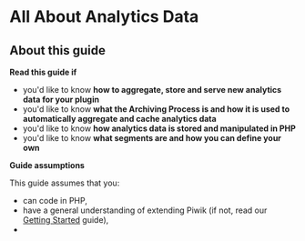 # All About Analytics Data

<!-- Meta (to be deleted)
Purpose:
- describe the archiving process & how it is started,
- what 'archive data' is and how it is stored (how DataTables are stored)
- how analytics data is calculated (aggregated)
- how analytics data is queried, what data structures are used to store analytics data (DataTable, DataTable/Map)
- analytics parameters (site, period, segment),
- segments,
- manipulating analytics data (filters),
- exposing reports through API,
- how reports are processed when returned through the API,
- difference between metrics + reports,
- how plugins can do their own archiving,
- archive cron stuff 

Audience: - plugin developers who want to create their own reports
- developers who want to understand more about how Piwik creates analytics reports

Expected Result: - developers who understand exactly how Piwik analyzes log data and creates reports that are available for viewing

Notes: 

What's missing? (stuff in my list that was not in when I wrote the 1st draft)
-->

## About this guide

**Read this guide if**

* you'd like to know **how to aggregate, store and serve new analytics data for your plugin**
* you'd like to know **what the Archiving Process is and how it is used to automatically aggregate and cache analytics data**
* you'd like to know **how analytics data is stored and manipulated in PHP**
* you'd like to know **what segments are and how you can define your own**

**Guide assumptions**

This guide assumes that you:

* can code in PHP,
* have a general understanding of extending Piwik (if not, read our [Getting Started](#) guide),
* 
